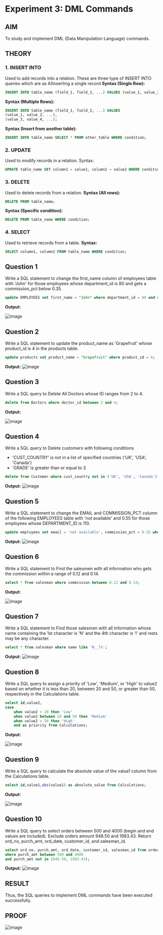 # Experiment 3: DML Commands

## AIM
To study and implement DML (Data Manipulation Language) commands.

## THEORY

### 1. INSERT INTO
Used to add records into a relation.
These are three type of INSERT INTO queries which are as
A)Inserting a single record
**Syntax (Single Row):**
```sql
INSERT INTO table_name (field_1, field_2, ...) VALUES (value_1, value_2, ...);
```
**Syntax (Multiple Rows):**
```sql
INSERT INTO table_name (field_1, field_2, ...) VALUES
(value_1, value_2, ...),
(value_3, value_4, ...);
```
**Syntax (Insert from another table):**
```sql
INSERT INTO table_name SELECT * FROM other_table WHERE condition;
```
### 2. UPDATE
Used to modify records in a relation.
Syntax:
```sql
UPDATE table_name SET column1 = value1, column2 = value2 WHERE condition;
```
### 3. DELETE
Used to delete records from a relation.
**Syntax (All rows):**
```sql
DELETE FROM table_name;
```
**Syntax (Specific condition):**
```sql
DELETE FROM table_name WHERE condition;
```
### 4. SELECT
Used to retrieve records from a table.
**Syntax:**
```sql
SELECT column1, column2 FROM table_name WHERE condition;
```
**Question 1**
--
Write a SQL statement to change the first_name column of employees table with 'John' for those employees whose department_id is 80 and gets a commission_pct below 0.35.

```sql
update EMPLOYEES set first_name = "John" where department_id = 80 and commission_pct < .35;
```

**Output:**

![image](https://github.com/user-attachments/assets/246583e1-c637-4b47-a140-a12a6dd53871)

**Question 2**
---
Write a SQL statement to update the product_name as 'Grapefruit' whose product_id is 4 in the products table.

```sql
update products set product_name = "Grapefruit" where product_id = 4;
```

**Output:**
![image](https://github.com/user-attachments/assets/81148570-0140-4836-9dba-24c12d67f032)

**Question 3**
---
Write a SQL query to Delete All Doctors whose ID ranges from 2 to 4.

```sql
delete from Doctors where doctor_id between 2 and 4;
```

**Output:**

![image](https://github.com/user-attachments/assets/44b75600-fdb6-4884-b6c6-b7b8594dc772)

**Question 4**
---
Write a SQL query to Delete customers with following conditions

* 'CUST_COUNTRY' is not in a list of specified countries ('UK', 'USA', 'Canada')
* 'GRADE' is greater than or equal to 3

```sql
delete from Customer where cust_country not in ('UK', 'USA', 'Canada') and grade >= 3
```

**Output:**
![image](https://github.com/user-attachments/assets/0fec7b3c-b4a6-4b1f-bb59-0f6250acfd44)

**Question 5**
---
Write a SQL statement to change the EMAIL and COMMISSION_PCT column of the following EMPLOYEES table with 'not available' and 0.55 for those employees whose DEPARTMENT_ID is 110.

```sql
update employees set email = 'not available', commission_pct = 0.55 where department_id=110;
```

**Output:**
![image](https://github.com/user-attachments/assets/4d3b0c1f-5fc2-4bac-ae8e-2e8babd8a526)


**Question 6**
---
Write a SQL statement to Find the salesmen with all information who gets the commission within a range of 0.12 and 0.14.

```sql
select * from salesman where commission between 0.12 and 0.14;
```

**Output:**

![image](https://github.com/user-attachments/assets/c216330a-e369-4dc1-8b89-2b9fe0235e8b)

**Question 7**
---
Write a SQL statement to Find those salesmen with all information whose name containing the 1st character is 'N' and the 4th character is 'l' and rests may be any character.

```sql
select * from salesman where name like 'N__l%';
```

**Output:**
![image](https://github.com/user-attachments/assets/65d2e588-ff0e-436e-852a-298a79abc143)

**Question 8**
---
Write a SQL query to assign a priority of 'Low', 'Medium', or 'High' to value2 based on whether it is less than 20, between 20 and 50, or greater than 50, respectively in the Calculations table.

```sql
select id,value2, 
case
    when value2 < 20 then 'Low'
    when value2 between 20 and 50 then 'Medium'
    when value2 > 50 then 'High'
    end as priority from Calculations;
```

**Output:**

![image](https://github.com/user-attachments/assets/ae61d350-fc6d-4178-b037-c1f823dda408)

**Question 9**
---
Write a SQL query to calculate the absolute value of the value1 column from the Calculations table.

```sql
select id,value1,abs(value1) as absolute_value from Calculations;
```

**Output:**

![image](https://github.com/user-attachments/assets/5a12a686-465e-4ace-84b9-7261faed914c)


**Question 10**
---
Write a SQL query to select orders between 500 and 4000 (begin and end values are included). Exclude orders amount 948.50 and 1983.43. Return ord_no, purch_amt, ord_date, customer_id, and salesman_id.

```sql
select ord_no, purch_amt, ord_date, customer_id, salesman_id from orders 
where purch_amt between 500 and 4000
and purch_amt not in (948.50, 1983.43);
```

**Output:**
![image](https://github.com/user-attachments/assets/297e3a2c-befd-44bb-9859-e49167733639)

## RESULT
Thus, the SQL queries to implement DML commands have been executed successfully.

## PROOF
![image](https://github.com/user-attachments/assets/16d20e12-d446-424d-890b-965a58e34af0)
